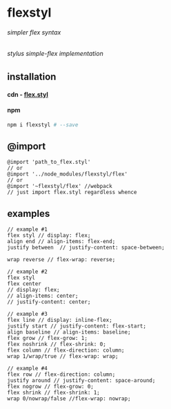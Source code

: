 # flexstyl
###### simpler flex syntax
###### stylus simple-flex implementation


## installation
#### cdn - [flex.styl](https://npmcdn.com/flexstyl/flex.styl)
#### npm
```sh
npm i flexstyl # --save
```
## @import
```stylus
@import 'path_to_flex.styl'
// or
@import '../node_modules/flexstyl/flex'
// or
@import '~flexstyl/flex' //webpack
// just import flex.styl regardless whence
```

## examples
```stylus
// example #1
flex styl // display: flex;
align end // align-items: flex-end;
justify between  // justify-content: space-between;

wrap reverse // flex-wrap: reverse;

// example #2
flex styl
flex center
// display: flex;
// align-items: center;
// justify-content: center;

// example #3
flex line // display: inline-flex;
justify start // justify-content: flex-start;
align baseline // align-items: baseline;
flex grow // flex-grow: 1;
flex noshrink // flex-shrink: 0;
flex column // flex-direction: column;
wrap 1/wrap/true // flex-wrap: wrap;

// example #4
flex row // flex-direction: column;
justify around // justify-content: space-around;
flex nogrow // flex-grow: 0;
flex shrink // flex-shrink: 1;
wrap 0/nowrap/false //flex-wrap: nowrap;
```
